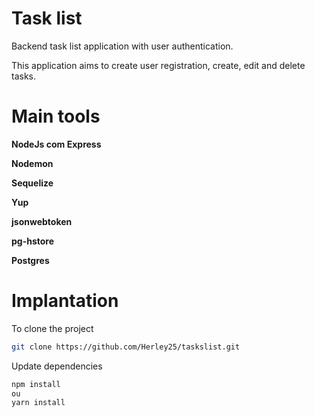# Task list

Backend task list application with user authentication.

This application aims to create user registration, create, edit and delete tasks.

# Main tools

**NodeJs com Express**

**Nodemon**

**Sequelize**

**Yup**

**jsonwebtoken**

**pg-hstore**

**Postgres**

# Implantation


To clone the project

```bash
git clone https://github.com/Herley25/taskslist.git
```
Update dependencies

```bash
npm install
ou
yarn install
```

